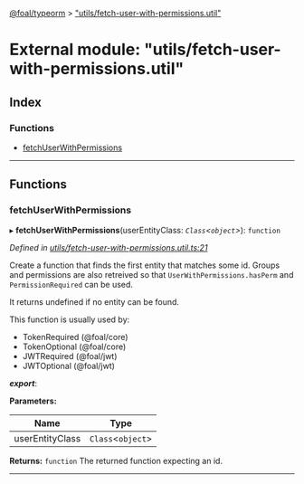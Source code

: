 [@foal/typeorm](../README.md) > ["utils/fetch-user-with-permissions.util"](../modules/_utils_fetch_user_with_permissions_util_.md)

# External module: "utils/fetch-user-with-permissions.util"

## Index

### Functions

* [fetchUserWithPermissions](_utils_fetch_user_with_permissions_util_.md#fetchuserwithpermissions)

---

## Functions

<a id="fetchuserwithpermissions"></a>

###  fetchUserWithPermissions

▸ **fetchUserWithPermissions**(userEntityClass: *`Class`<`object`>*): `function`

*Defined in [utils/fetch-user-with-permissions.util.ts:21](https://github.com/FoalTS/foal/blob/07f00115/packages/typeorm/src/utils/fetch-user-with-permissions.util.ts#L21)*

Create a function that finds the first entity that matches some id. Groups and permissions are also retreived so that `UserWithPermissions.hasPerm` and `PermissionRequired` can be used.

It returns undefined if no entity can be found.

This function is usually used by:

*   TokenRequired (@foal/core)
*   TokenOptional (@foal/core)
*   JWTRequired (@foal/jwt)
*   JWTOptional (@foal/jwt)

*__export__*: 

**Parameters:**

| Name | Type |
| ------ | ------ |
| userEntityClass | `Class`<`object`> |

**Returns:** `function`
The returned function expecting an id.

___

